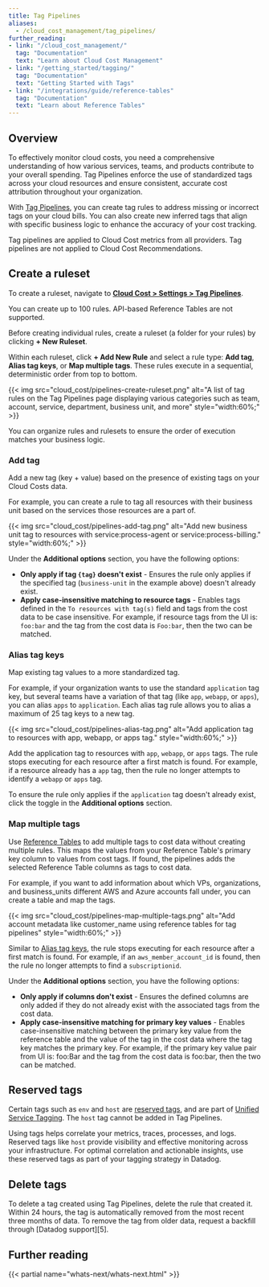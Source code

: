 ```yaml
---
title: Tag Pipelines
aliases:
  - /cloud_cost_management/tag_pipelines/
further_reading:
- link: "/cloud_cost_management/"
  tag: "Documentation"
  text: "Learn about Cloud Cost Management"
- link: "/getting_started/tagging/"
  tag: "Documentation"
  text: "Getting Started with Tags"
- link: "/integrations/guide/reference-tables"
  tag: "Documentation"
  text: "Learn about Reference Tables"
---
```


## Overview

To effectively monitor cloud costs, you need a comprehensive understanding of how various services, teams, and products contribute to your overall spending. Tag Pipelines enforce the use of standardized tags across your cloud resources and ensure consistent, accurate cost attribution throughout your organization.

With [Tag Pipelines][1], you can create tag rules to address missing or incorrect tags on your cloud bills. You can also create new inferred tags that align with specific business logic to enhance the accuracy of your cost tracking.

Tag pipelines are applied to Cloud Cost metrics from all providers. Tag pipelines are not applied to Cloud Cost Recommendations.

## Create a ruleset

To create a ruleset, navigate to [**Cloud Cost > Settings > Tag Pipelines**][1].

<div class="alert alert-warning"> You can create up to 100 rules. API-based Reference Tables are not supported. </div>

Before creating individual rules, create a ruleset (a folder for your rules) by clicking **+ New Ruleset**.

Within each ruleset, click **+ Add New Rule** and select a rule type: **Add tag**, **Alias tag keys**, or **Map multiple tags**. These rules execute in a sequential, deterministic order from top to bottom.

{{< img src="cloud_cost/pipelines-create-ruleset.png" alt="A list of tag rules on the Tag Pipelines page displaying various categories such as team, account, service, department, business unit, and more" style="width:60%;" >}}

You can organize rules and rulesets to ensure the order of execution matches your business logic.

### Add tag

Add a new tag (key + value) based on the presence of existing tags on your Cloud Costs data.

For example, you can create a rule to tag all resources with their business unit based on the services those resources are a part of.

{{< img src="cloud_cost/pipelines-add-tag.png" alt="Add new business unit tag to resources with service:process-agent or service:process-billing." style="width:60%;" >}}

Under the **Additional options** section, you have the following options:

- **Only apply if tag `{tag}` doesn't exist** - Ensures the rule only applies if the specified tag (`business-unit` in the example above) doesn't already exist.
- **Apply case-insensitive matching to resource tags** - Enables tags defined in the `To resources with tag(s)` field and tags from the cost data to be case insensitive. For example, if resource tags from the UI is: `foo:bar` and the tag from the cost data is `Foo:bar`, then the two can be matched.

### Alias tag keys

Map existing tag values to a more standardized tag.

For example, if your organization wants to use the standard `application` tag key, but several teams have a variation of that tag (like `app`, `webapp`, or `apps`), you can alias `apps` to `application`. Each alias tag rule allows you to alias a maximum of 25 tag keys to a new tag.

{{< img src="cloud_cost/pipelines-alias-tag.png" alt="Add application tag to resources with app, webapp, or apps tag." style="width:60%;" >}}

Add the application tag to resources with `app`, `webapp`, or `apps` tags. The rule stops executing for each resource after a first match is found. For example, if a resource already has a `app` tag, then the rule no longer attempts to identify a `webapp` or `apps` tag.

To ensure the rule only applies if the `application` tag doesn't already exist, click the toggle in the **Additional options** section.

### Map multiple tags

Use [Reference Tables][2] to add multiple tags to cost data without creating multiple rules. This maps the values from your Reference Table's primary key column to values from cost tags. If found, the pipelines adds the selected Reference Table columns as tags to cost data.

For example, if you want to add information about which VPs, organizations, and business_units different AWS and Azure accounts fall under, you can create a table and map the tags.

{{< img src="cloud_cost/pipelines-map-multiple-tags.png" alt="Add account metadata like customer_name using reference tables for tag pipelines" style="width:60%;" >}}

Similar to [Alias tag keys](#alias-tag-keys), the rule stops executing for each resource after a first match is found. For example, if an `aws_member_account_id` is found, then the rule no longer attempts to find a `subscriptionid`.

Under the **Additional options** section, you have the following options:

- **Only apply if columns don't exist** - Ensures the defined columns are only added if they do not already exist with the associated tags from the cost data.
- **Apply case-insensitive matching for primary key values** - Enables case-insensitive matching between the primary key value from the reference table and the value of the tag in the cost data where the tag key matches the primary key. For example, if the primary key value pair from UI is: foo:Bar and the tag from the cost data is foo:bar, then the two can be matched.

## Reserved tags

Certain tags such as `env` and `host` are [reserved tags][4], and are part of [Unified Service Tagging][3]. The `host` tag cannot be added in Tag Pipelines.

Using tags helps correlate your metrics, traces, processes, and logs. Reserved tags like `host` provide visibility and effective monitoring across your infrastructure. For optimal correlation and actionable insights, use these reserved tags as part of your tagging strategy in Datadog.

## Delete tags
To delete a tag created using Tag Pipelines, delete the rule that created it. Within 24 hours, the tag is automatically removed from the most recent three months of data. To remove the tag from older data, request a backfill through [Datadog support][5].

## Further reading

{{< partial name="whats-next/whats-next.html" >}}

[1]: https://app.datadoghq.com/cost/tag-pipelines
[2]: /integrations/guide/reference-tables/?tab=manualupload
[3]: /getting_started/tagging/unified_service_tagging/
[4]: /getting_started/tagging/
